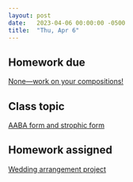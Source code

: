 ```yaml
---
layout: post
date:   2023-04-06 00:00:00 -0500
title:  "Thu, Apr 6"
---
```


## Homework due

[None—work on your compositions!](https://gmuedu-my.sharepoint.com/:b:/g/personal/mlavengo_gmu_edu/ESezbpGaM1dKtrGedA-YX3cB0ebfepNG3qbbaLr_1sQhuA?e=ODFk9u)

## Class topic

[AABA form and strophic form](https://viva.pressbooks.pub/openmusictheory/chapter/aaba-and-strophic-form/)

## Homework assigned

[Wedding arrangement project](https://gmuedu-my.sharepoint.com/:b:/g/personal/mlavengo_gmu_edu/ESezbpGaM1dKtrGedA-YX3cB0ebfepNG3qbbaLr_1sQhuA?e=ODFk9u)

